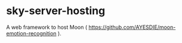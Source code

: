# sky-server-hosting
A web framework to host Moon ( https://github.com/AYESDIE/moon-emotion-recognition ).
